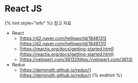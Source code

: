 # React JS

{% hint style="info" %}
참고 자료 

* React 
  * [https://d2.naver.com/helloworld/1848131](https://d2.naver.com/helloworld/1848131) 
  * [https://reactjs.org/docs/getting-started.html](https://reactjs.org/docs/getting-started.html) 
  * [https://velopert.com/3613](https://velopert.com/3613)
* Redux
  * [https://deminoth.github.io/redux/](https://deminoth.github.io/redux/)
{% endhint %}



